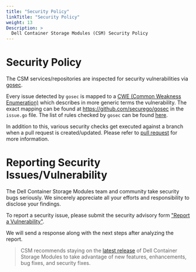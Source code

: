 ```yaml
---
title: "Security Policy"
linkTitle: "Security Policy"
weight: 13
Description: >
  Dell Container Storage Modules (CSM) Security Policy
---
```


# Security Policy

The CSM services/repositories are inspected for security vulnerabilities via [gosec](https://github.com/securego/gosec).

Every issue detected by `gosec` is mapped to a [CWE (Common Weakness Enumeration)](http://cwe.mitre.org/data/index.html) which describes in more generic terms the vulnerability.  The exact mapping can be found at https://github.com/securego/gosec in the `issue.go` file. The list of rules checked by `gosec` can be found [here](https://github.com/securego/gosec#available-rules).

In addition to this, various security checks get executed against a branch when a pull request is created/updated.  Please refer to [pull request](/docs/CONTRIBUTING.md#pull-requests) for more information.

# Reporting Security Issues/Vulnerability

The Dell Container Storage Modules team and community take security bugs seriously. We sincerely appreciate all your efforts and responsibility to disclose your findings.

To report a security issue, please submit the security advisory form ["Report a Vulnerability"](https://github.com/dell/csm/security/advisories/new).

We will send a response along with the next steps after analyzing the report.

>CSM recommends staying on the [latest release](https://github.com/dell/csm/releases/latest) of Dell Container Storage Modules to take advantage of new features, enhancements, bug fixes, and security fixes.
